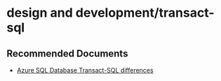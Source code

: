 <properties
	pageTitle="design and development/transact-sql"
	description="design and development/transact-sql"
	service="microsoft.sql"
	resource="servers"
	authors="aashu"
	displayOrder=""
	selfHelpType="generic"
	supportTopicIds="31980437"
	resourceTags=""
	productPesIds="13491"
	cloudEnvironments="public"
/>

# design and development/transact-sql

## **Recommended Documents**

* [Azure SQL Database Transact-SQL differences](https://azure.microsoft.com/documentation/articles/sql-database-transact-sql-information/)
